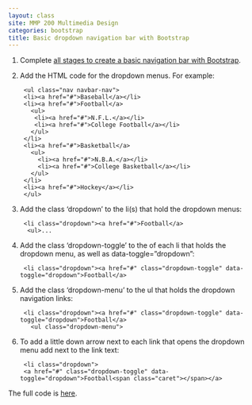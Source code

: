 ```yaml
---
layout: class
site: MMP 200 Multimedia Design
categories: bootstrap
title: Basic dropdown navigation bar with Bootstrap
---
```

1. Complete [all stages to create a basic navigation bar with Bootstrap](https://revitalk.github.io/mmp200/week9/nav-bar-bs).

1. Add the HTML code for the dropdown menus. For example:

        <ul class="nav navbar-nav">
        <li><a href="#">Baseball</a></li>
        <li><a href="#">Football</a>
          <ul>
           <li><a href="#">N.F.L.</a></li>
           <li><a href="#">College Football</a></li>
          </ul>
        </li>
        <li><a href="#">Basketball</a>
          <ul>
            <li><a href="#">N.B.A.</a></li>
            <li><a href="#">College Basketball</a></li>
          </ul>
        </li>
        <li><a href="#">Hockey</a></li>
        </ul>
        
1. Add the class ‘dropdown’ to the li(s) that hold the dropdown menus:

        <li class="dropdown"><a href="#">Football</a>
         <ul>...
         
1. Add the class ‘dropdown-toggle’ to the <a> of each li that holds the dropdown menu, as well as data-toggle=”dropdown”:

        <li class="dropdown"><a href="#" class="dropdown-toggle" data-toggle="dropdown">Football</a>

1. Add the class ‘dropdown-menu’ to the ul that holds the dropdown navigation links:

        <li class="dropdown"><a href="#" class="dropdown-toggle" data-toggle="dropdown">Football</a>
          <ul class="dropdown-menu">

1. To add a little down arrow next to each link that opens the dropdown menu add <span class=”caret”></span> next to the link text:

        <li class="dropdown">
        <a href="#" class="dropdown-toggle" data-toggle="dropdown">Football<span class="caret"></span></a>

The full code is [here](https://github.com/revitalk/Bootstrap/blob/master/basic-dropdown-nav.html).

